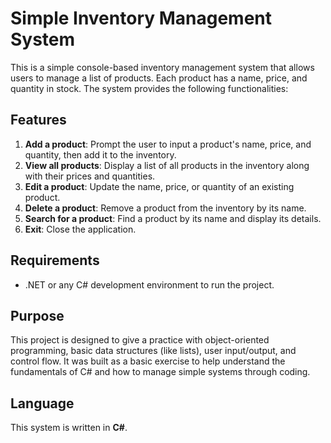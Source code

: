 # Simple Inventory Management System

This is a simple console-based inventory management system that allows users to manage a list of products. Each product has a name, price, and quantity in stock. The system provides the following functionalities:

## Features
1. **Add a product**: Prompt the user to input a product's name, price, and quantity, then add it to the inventory.
2. **View all products**: Display a list of all products in the inventory along with their prices and quantities.
3. **Edit a product**: Update the name, price, or quantity of an existing product.
4. **Delete a product**: Remove a product from the inventory by its name.
5. **Search for a product**: Find a product by its name and display its details.
6. **Exit**: Close the application.

## Requirements
- .NET or any C# development environment to run the project.

## Purpose
This project is designed to give a practice with object-oriented programming, basic data structures (like lists), user input/output, and control flow. It was built as a basic exercise to help understand the fundamentals of C# and how to manage simple systems through coding.

## Language
This system is written in **C#**.
